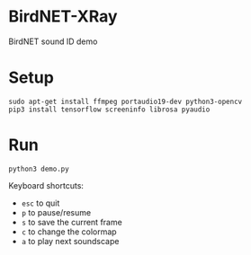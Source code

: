 # BirdNET-XRay
BirdNET sound ID demo

# Setup
```
sudo apt-get install ffmpeg portaudio19-dev python3-opencv
pip3 install tensorflow screeninfo librosa pyaudio
```

# Run
```
python3 demo.py
```

Keyboard shortcuts: 

- `esc` to quit
- `p` to pause/resume
- `s` to save the current frame
- `c` to change the colormap
- `a` to play next soundscape
